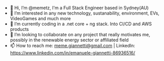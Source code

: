 - 👋 Hi, I’m @memetz, I'm a Full Stack Engineer based in Sydney(AU)
- 👀 I’m interested in any new technology, sustanability, environment, EVs, VideoGames and much more
- 🌱 I’m currently coding in a .net core + ng stack. Into CI/CD and AWS products
- 💞️ I’m looking to collaborate on any project that really motivates me, possibly in the renewable energy sector or affiliated field
- 📫 How to reach me: meme.giannetti@gmail.com | LinkedIn: https://www.linkedin.com/in/emanuele-giannetti-86936516/

<!---
memetz/memetz is a ✨ special ✨ repository because its `README.md` (this file) appears on your GitHub profile.
You can click the Preview link to take a look at your changes.
--->
